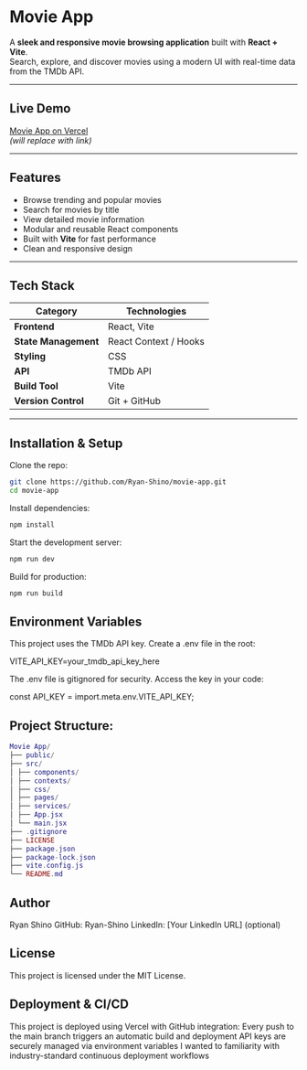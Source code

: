 # Movie App

A **sleek and responsive movie browsing application** built with **React + Vite**.  
Search, explore, and discover movies using a modern UI with real-time data from the TMDb API.

---

## Live Demo

[Movie App on Vercel](https://your-vercel-url.vercel.app)  
_(will replace with link)_

---

## Features

- Browse trending and popular movies
- Search for movies by title
- View detailed movie information
- Modular and reusable React components
- Built with **Vite** for fast performance
- Clean and responsive design

---

## Tech Stack

| Category             | Technologies          |
| -------------------- | --------------------- |
| **Frontend**         | React, Vite           |
| **State Management** | React Context / Hooks |
| **Styling**          | CSS                   |
| **API**              | TMDb API              |
| **Build Tool**       | Vite                  |
| **Version Control**  | Git + GitHub          |

---

## Installation & Setup

Clone the repo:

```bash
git clone https://github.com/Ryan-Shino/movie-app.git
cd movie-app
```

Install dependencies:

```bash
npm install
```

Start the development server:

```bash
npm run dev
```

Build for production:

```bash
npm run build
```

## Environment Variables

This project uses the TMDb API key.
Create a .env file in the root:

VITE_API_KEY=your_tmdb_api_key_here

The .env file is gitignored for security.
Access the key in your code:

const API_KEY = import.meta.env.VITE_API_KEY;

## Project Structure:

```lua
Movie App/
├── public/
├── src/
│ ├── components/
│ ├── contexts/
│ ├── css/
│ ├── pages/
│ ├── services/
│ ├── App.jsx
│ └── main.jsx
├── .gitignore
├── LICENSE
├── package.json
├── package-lock.json
├── vite.config.js
└── README.md
```

## Author

Ryan Shino
GitHub: Ryan-Shino
LinkedIn: [Your LinkedIn URL] (optional)

## License

This project is licensed under the MIT License.

## Deployment & CI/CD

This project is deployed using Vercel with GitHub integration:
Every push to the main branch triggers an automatic build and deployment
API keys are securely managed via environment variables
I wanted to familiarity with industry-standard continuous deployment workflows
